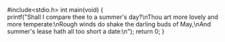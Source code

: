 #include<stdio.h>
int main(void)
{   
    printf("Shall I compare thee to a summer's day?\nThou art more lovely and more temperate:\nRough winds do shake the darling buds of May,\nAnd summer's lease hath all too short a date:\n");
    return 0;
}    
